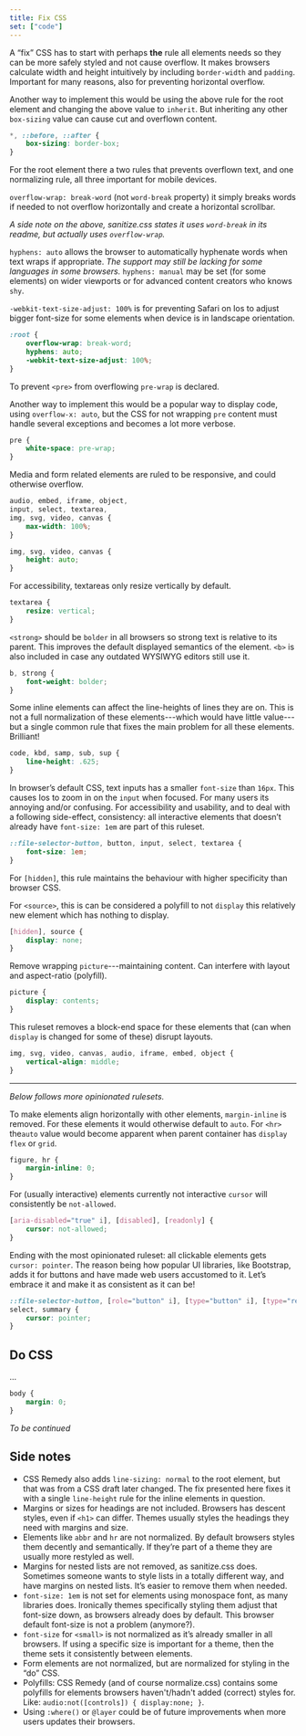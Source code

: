 ```yaml
---
title: Fix CSS
set: ["code"]
---
```


A “fix” CSS has to start with perhaps **the** rule all elements needs so they can be more safely styled and not cause overflow. It makes browsers calculate width and height intuitively by including `border-width` and `padding`. Important for many reasons, also for preventing horizontal overflow.

Another way to implement this would be using the above rule for the root element and changing the above value to `inherit`. But inheriting any other `box-sizing` value can cause cut and overflown content.

```css
*, ::before, ::after {
	box-sizing: border-box;
}
```

For the root element there a two rules that prevents overflown text, and one normalizing rule, all three important for mobile devices.

`overflow-wrap: break-word` (not  `word-break` property) it simply breaks words if needed to not overflow horizontally and create a horizontal scrollbar.

<aside>

*A side note on the above, sanitize.css states it uses `word-break` in its readme, but actually  uses `overflow-wrap`.*

</aside>

`hyphens: auto` allows the browser to automatically hyphenate words when text wraps if appropriate. *The support may still be lacking for some languages in some browsers.* `hyphens: manual` may be set (for some elements) on wider viewports or for advanced content creators who knows `shy`.

`-webkit-text-size-adjust: 100%` is for preventing Safari on Ios to adjust bigger font-size for some elements when device is in landscape orientation.

```css
:root {
	overflow-wrap: break-word;
	hyphens: auto;
	-webkit-text-size-adjust: 100%;
}
```

To prevent `<pre>` from overflowing `pre-wrap` is declared. 

Another way to implement this would be a popular way to display code, using `overflow-x: auto`, but the CSS for not wrapping `pre` content must handle several exceptions and becomes a lot more verbose.

```css
pre {
	white-space: pre-wrap;
}
```

Media and form related elements are ruled to be responsive, and could otherwise overflow.

```css
audio, embed, iframe, object,
input, select, textarea,
img, svg, video, canvas {
	max-width: 100%;
}

img, svg, video, canvas {
	height: auto;
}
```

For accessibility, textareas only resize vertically by default.

```css
textarea {
	resize: vertical;
}
```

`<strong>` should be `bolder` in all browsers so strong text is relative to its parent. This improves the default displayed semantics of the element. `<b>` is also included in case any outdated WYSIWYG editors still use it.

```css
b, strong {
	font-weight: bolder;
}
```

Some inline elements can affect the line-heights of lines they are on. This is not a full normalization of these elements---which would have little value---but a single common rule that fixes the main problem for all these elements. Brilliant!

```css
code, kbd, samp, sub, sup {
	line-height: .625;
}
```

In browser’s default CSS, text inputs has a smaller `font-size` than `16px`. This causes Ios to zoom in on the `input` when focused. For many users its annoying and/or confusing. For accessibility and usability, and to deal with a following side-effect, consistency: all interactive elements that doesn’t already have `font-size: 1em` are part of this ruleset.

```css
::file-selector-button, button, input, select, textarea {
	font-size: 1em;
}
```

For `[hidden]`, this rule maintains the behaviour with higher specificity than browser CSS.

For `<source>`, this is can be considered a polyfill to not `display` this relatively new element which has nothing to display.

```css
[hidden], source {
	display: none;
}
```

Remove wrapping `picture`---maintaining content. Can interfere with layout and aspect-ratio (polyfill).

```css
picture {
	display: contents;
}
```

This ruleset removes a block-end space for these elements that (can when `display` is changed for some of these) disrupt layouts.

```css
img, svg, video, canvas, audio, iframe, embed, object {
	vertical-align: middle;
}
```

---

*Below follows more opinionated rulesets.*

To make elements align horizontally with other elements, `margin-inline` is removed. For these elements it would otherwise default to `auto`. For `<hr>` the`auto` value would become apparent when parent container has `display` `flex` or `grid`.

```css
figure, hr {
	margin-inline: 0;
}
```

For (usually interactive) elements currently not interactive `cursor` will consistently be `not-allowed`.

```css
[aria-disabled="true" i], [disabled], [readonly] {
	cursor: not-allowed;
}
```

Ending with the most opinionated ruleset: all clickable elements gets `cursor: pointer`. The reason being how popular UI libraries, like Bootstrap, adds it for buttons and have made web users accustomed to it. Let’s embrace it and make it as consistent as it can be!

```css
::file-selector-button, [role="button" i], [type="button" i], [type="reset" i], [type="submit" i], button,
select, summary {
	cursor: pointer;
}
```

## Do CSS

...

```css
body {
	margin: 0;
}
```

*To be continued*

## Side notes

- CSS Remedy also adds `line-sizing: normal` to the root element, but that was from a CSS draft later changed. The fix presented here fixes it with a single `line-height` rule for the inline elements in question.
- Margins or sizes for headings are not included. Browsers has descent styles, even if `<h1>` can differ. Themes usually styles the headings they need with margins and size.
- Elements like `abbr` and `hr` are not normalized. By default browsers styles them decently and semantically. If they’re part of a theme they are usually more restyled as well.
- Margins for nested lists are not removed, as sanitize.css does. Sometimes someone wants to style lists in a totally different way, and have margins on nested lists. It’s easier to remove them when needed.
- `font-size: 1em` is not set for elements using monospace font, as many libraries does. Ironically themes specifically styling them adjust that font-size down, as browsers already does by default. This browser default font-size is not a problem (anymore?).
- `font-size` for `<small>` is not normalized as it’s already smaller in all browsers. If using a specific size is important for a theme, then the theme sets it consistently  between elements.
- Form elements are not normalized, but are normalized for styling in the “do” CSS.
- Polyfills: CSS Remedy (and of course normalize.css) contains some polyfills for elements browsers haven't/hadn't added (correct) styles for. Like: `audio:not([controls]) { display:none; }`.
- Using `:where()` or `@layer` could be of future improvements when more users updates their browsers.


<!--
### Notes

- Think about what CSS is/can be used to, and in what order from basic to advanced sites/apps: typography, layouts, usability, accessibility, more typography and graphical design, animations, 3D rendering.

- If all needed elements where to be normalized across browsers, that would cause a lot of unused code for most apps and sites. Rather style those elements when they are used a lot. Perhaps it can be code-split. It obviously results in more focused and lean CSS when only what needs fixing is styled.
-->


[amcr]: https://piccalil.li/blog/a-modern-css-reset/
[cc]: https://cube.fyi/
[cr]: https://github.com/jensimmons/cssremedy
[mn]: https://github.com/sindresorhus/modern-normalize
[ms]: https://some.makeup/style
[nc]: https://github.com/necolas/normalize.css/
[op]: https://open-props.style/
[sc]: https://github.com/csstools/sanitize.css
